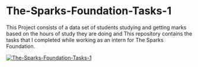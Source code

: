 # The-Sparks-Foundation-Tasks-1
This Project consists of a data set of students studying and getting marks based on the hours of study they are doing and
This repository contains the tasks that I completed while working as an intern for The Sparks Foundation.


[![The-Sparks-Foundation-Tasks-1](https://www.einfochips.com/blog/wp-content/uploads/2018/11/how-to-develop-machine-learning-applications-for-business-featured.jpg)](https://www.youtube.com/watch?v=BBpKut6frN4)

